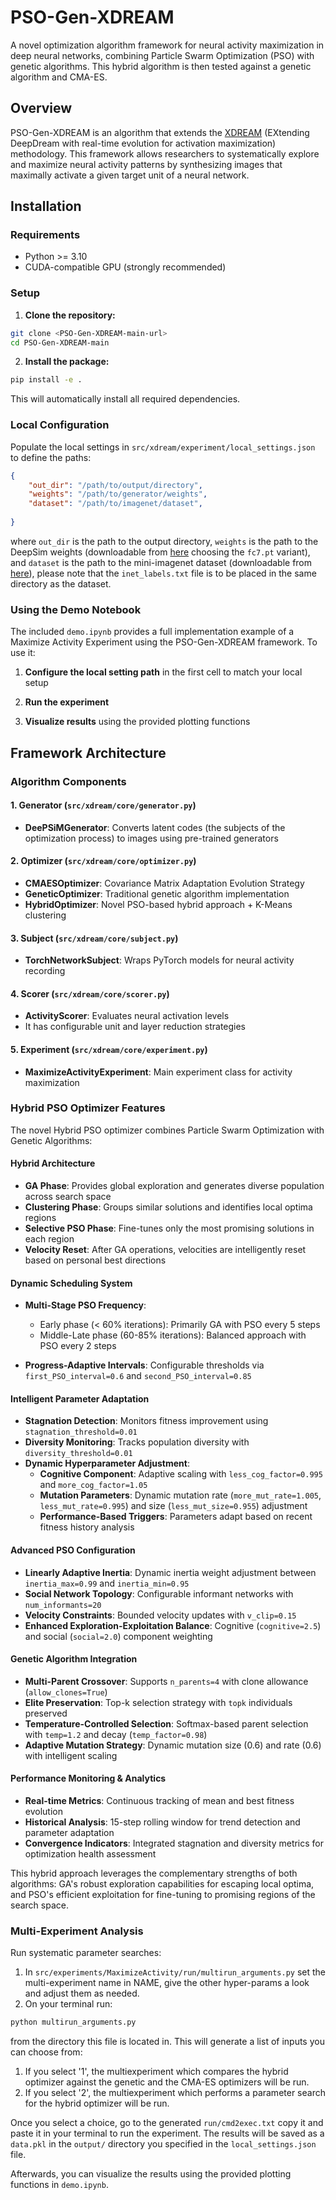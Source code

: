 # PSO-Gen-XDREAM

A novel optimization algorithm framework for neural activity maximization in deep neural networks, combining Particle Swarm Optimization (PSO) with genetic algorithms. This hybrid algorithm is then tested against a genetic algorithm and CMA-ES.

## Overview

PSO-Gen-XDREAM is an algorithm that extends the [XDREAM](https://klab.tch.harvard.edu/publications/PDFs/gk7791.pdf) (EXtending DeepDream with real-time evolution for activation maximization) methodology. This framework allows researchers to systematically explore and maximize neural activity patterns by synthesizing images that maximally activate a given target unit of a neural network.

## Installation

### Requirements

- Python >= 3.10
- CUDA-compatible GPU (strongly recommended)

### Setup

1. **Clone the repository:**
```bash
git clone <PSO-Gen-XDREAM-main-url>
cd PSO-Gen-XDREAM-main
```

2. **Install the package:**
```bash
pip install -e .
```

This will automatically install all required dependencies.

### Local Configuration

Populate the local settings in `src/xdream/experiment/local_settings.json` to define the paths:

```json
{
    "out_dir": "/path/to/output/directory",
    "weights": "/path/to/generator/weights", 
    "dataset": "/path/to/imagenet/dataset",
   
}
```
where `out_dir` is the path to the output directory, `weights` is the path to the DeepSim weights (downloadable from [here](https://drive.google.com/drive/folders/1sV54kv5VXvtx4om1c9kBPbdlNuurkGFi) choosing the `fc7.pt` variant), and `dataset` is the path to the mini-imagenet dataset (downloadable from [here](https://www.kaggle.com/datasets/arjunashok33/miniimagenet)), please note that the `inet_labels.txt` file is to be placed in the same directory as the dataset.




### Using the Demo Notebook

The included `demo.ipynb` provides a full implementation example of a Maximize Activity Experiment using the PSO-Gen-XDREAM framework. To use it:



1. **Configure the local setting path** in the first cell to match your local setup

2. **Run the experiment** 

3. **Visualize results** using the provided plotting functions

## Framework Architecture

### Algorithm Components

#### 1. **Generator** (`src/xdream/core/generator.py`)
- **DeePSiMGenerator**: Converts latent codes (the subjects of the optimization process) to images using pre-trained generators


#### 2. **Optimizer** (`src/xdream/core/optimizer.py`)
- **CMAESOptimizer**: Covariance Matrix Adaptation Evolution Strategy
- **GeneticOptimizer**: Traditional genetic algorithm implementation  
- **HybridOptimizer**: Novel PSO-based hybrid approach + K-Means clustering

#### 3. **Subject** (`src/xdream/core/subject.py`)
- **TorchNetworkSubject**: Wraps PyTorch models for neural activity recording


#### 4. **Scorer** (`src/xdream/core/scorer.py`)
- **ActivityScorer**: Evaluates neural activation levels
- It has configurable unit and layer reduction strategies

#### 5. **Experiment** (`src/xdream/core/experiment.py`)
- **MaximizeActivityExperiment**: Main experiment class for activity maximization


### Hybrid PSO Optimizer Features

The novel Hybrid PSO optimizer combines Particle Swarm Optimization with Genetic Algorithms:

#### **Hybrid Architecture**
- **GA Phase**: Provides global exploration and generates diverse population across search space
- **Clustering Phase**: Groups similar solutions and identifies local optima regions
- **Selective PSO Phase**: Fine-tunes only the most promising solutions in each region
- **Velocity Reset**: After GA operations, velocities are intelligently reset based on personal best directions

#### **Dynamic Scheduling System**
- **Multi-Stage PSO Frequency**: 
  - Early phase (< 60% iterations): Primarily GA with PSO every 5 steps
  - Middle-Late phase (60-85% iterations): Balanced approach with PSO every 2 steps  

- **Progress-Adaptive Intervals**: Configurable thresholds via `first_PSO_interval=0.6` and `second_PSO_interval=0.85`

#### **Intelligent Parameter Adaptation**
- **Stagnation Detection**: Monitors fitness improvement using `stagnation_threshold=0.01`
- **Diversity Monitoring**: Tracks population diversity with `diversity_threshold=0.01`
- **Dynamic Hyperparameter Adjustment**:
  - **Cognitive Component**: Adaptive scaling with `less_cog_factor=0.995` and `more_cog_factor=1.05`
  - **Mutation Parameters**: Dynamic mutation rate (`more_mut_rate=1.005`, `less_mut_rate=0.995`) and size (`less_mut_size=0.955`) adjustment
  - **Performance-Based Triggers**: Parameters adapt based on recent fitness history analysis

#### **Advanced PSO Configuration**
- **Linearly Adaptive Inertia**: Dynamic inertia weight adjustment between `inertia_max=0.99` and `inertia_min=0.95`
- **Social Network Topology**: Configurable informant networks with `num_informants=20`
- **Velocity Constraints**: Bounded velocity updates with `v_clip=0.15`
- **Enhanced Exploration-Exploitation Balance**: Cognitive (`cognitive=2.5`) and social (`social=2.0`) component weighting

#### **Genetic Algorithm Integration**
- **Multi-Parent Crossover**: Supports `n_parents=4` with clone allowance (`allow_clones=True`)
- **Elite Preservation**: Top-k selection strategy with `topk` individuals preserved
- **Temperature-Controlled Selection**: Softmax-based parent selection with `temp=1.2` and decay (`temp_factor=0.98`)
- **Adaptive Mutation Strategy**: Dynamic mutation size (0.6) and rate (0.6) with intelligent scaling

#### **Performance Monitoring & Analytics**
- **Real-time Metrics**: Continuous tracking of mean and best fitness evolution
- **Historical Analysis**: 15-step rolling window for trend detection and parameter adaptation
- **Convergence Indicators**: Integrated stagnation and diversity metrics for optimization health assessment



This hybrid approach leverages the complementary strengths of both algorithms: GA's robust exploration capabilities for escaping local optima, and PSO's efficient exploitation for fine-tuning to promising regions of the search space.

### Multi-Experiment Analysis

Run systematic parameter searches:

1. In `src/experiments/MaximizeActivity/run/multirun_arguments.py` set the multi-experiment name in NAME, give the other hyper-params a look and adjust them as needed.
2. On your terminal run:
```bash
python multirun_arguments.py
```
from the directory this file is located in. This will generate a list of inputs you can choose from:
1. If you select '1', the multiexperiment which compares the hybrid optimizer against the genetic and the CMA-ES optimizers will be run.
2. If you select '2', the multiexperiment which performs a parameter search for the hybrid optimizer will be run.

Once you select a choice, go to the generated `run/cmd2exec.txt` copy it and paste it in your terminal to run the experiment. The results will be saved as a `data.pkl` in the `output/` directory you specified in the `local_settings.json` file. 

Afterwards, you can visualize the results using the provided plotting functions in `demo.ipynb`.



